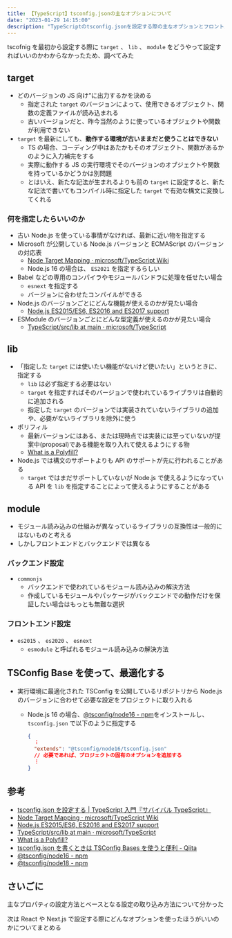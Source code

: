 ```yaml
---
title: 【TypeScript】tsconfig.jsonの主なオプションについて
date: "2023-01-29 14:15:00"
description: "TypeScriptのtsconfig.jsonを設定する際の主なオプションとフロントエンド・バックエンドでの設定についてまとめる"
---
```


tscofnig を最初から設定する際に `target` 、 `lib` 、 `module` をどうやって設定すればいいのかわからなかったため、調べてみた

## target

- どのバージョンの JS 向け“に出力するかを決める
  - 指定された `target` のバージョンによって、使用できるオブジェクト、関数の定義ファイルが読み込まれる
  - 古いバージョンだと、昨今当然のように使っているオブジェクトや関数が利用できない
- `target` を最新にしても、**動作する環境が古いままだと使うことはできない**
  - TS の場合、コーディング中はあたかもそのオブジェクト、関数があるかのように入力補完をする
  - 実際に動作する JS の実行環境でそのバージョンのオブジェクトや関数を持っているかどうかは別問題
  - とはいえ、新たな記法が生まれるよりも前の `target` に設定すると、新たな記法で書いてもコンパイル時に指定した `target` で有効な構文に変換してくれる

### 何を指定したらいいのか

- 古い Node.js を使っている事情がなければ、最新に近い物を指定する
- Microsoft が公開している Node.js バージョンと ECMAScript のバージョンの対応表
  - [Node Target Mapping · microsoft/TypeScript Wiki](https://github.com/microsoft/TypeScript/wiki/Node-Target-Mapping)
  - Node.js 16 の場合は、 `ES2021` を指定するらしい
- Babel などの専用のコンパイラやモジュールバンドラに処理を任せたい場合
  - `esnext` を指定する
  - バージョンに合わせたコンパイルができる
- Node.js のバージョンごとにどんな機能が使えるのかが見たい場合
  - [Node.js ES2015/ES6, ES2016 and ES2017 support](https://node.green/)
- ESModule のバージョンごとにどんな型定義が使えるのかが見たい場合
  - [TypeScript/src/lib at main · microsoft/TypeScript](https://github.com/Microsoft/TypeScript/tree/main/src/lib)

## lib

- 「指定した `target` には使いたい機能がないけど使いたい」というときに、指定する
  - `lib` は必ず指定する必要はない
  - `target` を指定すればそのバージョンで使われているライブラリは自動的に追加される
  - 指定した `target` のバージョンでは実装されていないライブラリの追加や、必要がないライブラリを除外に使う
- ポリフィル
  - 最新バージョンにはある、または現時点では実装には至っていないが提案中(proposal)である機能を取り入れて使えるようにする物
  - [What is a Polyfill?](https://remysharp.com/2010/10/08/what-is-a-polyfill)
- Node.js では構文のサポートよりも API のサポートが先に行われることがある
  - `target` ではまだサポートしていないが Node.js で使えるようになっている API を `lib` を指定することによって使えるようにすることがある

## module

- モジュール読み込みの仕組みが異なっているライブラリの互換性は一般的にはないものと考える
- しかしフロントエンドとバックエンドでは異なる

### バックエンド設定

- `commonjs`
  - バックエンドで使われているモジュール読み込みの解決方法
  - 作成しているモジュールやパッケージがバックエンドでの動作だけを保証したい場合はもっとも無難な選択

### フロントエンド設定

- `es2015` 、 `es2020` 、 `esnext`
  - `esmodule` と呼ばれるモジュール読み込みの解決方法

## TSConfig Base を使って、最適化する

- 実行環境に最適化された TSConfig を公開しているリポジトリから Node.js のバージョンに合わせて必要な設定をプロジェクトに取り入れる

  - Node.js 16 の場合、[@tsconfig/node16 - npm](https://www.npmjs.com/package/@tsconfig/node16)をインストールし、 `tsconfig.json` で以下のように指定する

    ```json
    {
      ︙
      "extends": "@tsconfig/node16/tsconfig.json"
      // 必要であれば、プロジェクトの固有のオプションを追加する
      ︙
    }
    ```

## 参考

- [tsconfig.json を設定する | TypeScript 入門『サバイバル TypeScript』](https://typescriptbook.jp/reference/tsconfig/tsconfig.json-settings)
- [Node Target Mapping · microsoft/TypeScript Wiki](https://github.com/microsoft/TypeScript/wiki/Node-Target-Mapping)
- [Node.js ES2015/ES6, ES2016 and ES2017 support](https://node.green/)
- [TypeScript/src/lib at main · microsoft/TypeScript](https://github.com/Microsoft/TypeScript/tree/main/src/lib)
- [What is a Polyfill?](https://remysharp.com/2010/10/08/what-is-a-polyfill)
- [tsconfig.json を書くときは TSConfig Bases を使うと便利 - Qiita](https://qiita.com/munieru_jp/items/a67ac782bbf099d90128)
- [@tsconfig/node16 - npm](https://www.npmjs.com/package/@tsconfig/node16)
- [@tsconfig/node18 - npm](https://www.npmjs.com/package/@tsconfig/node18)

## さいごに

主なプロパティの設定方法とベースとなる設定の取り込み方法について分かった

次は React や Next.js で設定する際にどんなオプションを使ったほうがいいのかについてまとめる
